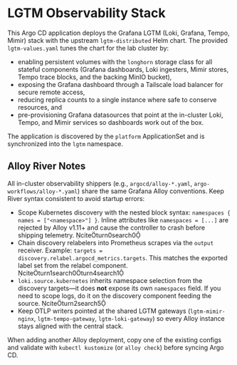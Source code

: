 # LGTM Observability Stack

This Argo CD application deploys the Grafana LGTM (Loki, Grafana, Tempo, Mimir) stack
with the upstream `lgtm-distributed` Helm chart. The provided `lgtm-values.yaml`
tunes the chart for the lab cluster by:

- enabling persistent volumes with the `longhorn` storage class for all
  stateful components (Grafana dashboards, Loki ingesters, Mimir stores, Tempo
  trace blocks, and the backing MinIO bucket),
- exposing the Grafana dashboard through a Tailscale load balancer for
  secure remote access,
- reducing replica counts to a single instance where safe to conserve
  resources, and
- pre-provisioning Grafana datasources that point at the in-cluster Loki,
  Tempo, and Mimir services so dashboards work out of the box.

The application is discovered by the `platform` ApplicationSet and is
synchronized into the `lgtm` namespace.


## Alloy River Notes

All in-cluster observability shippers (e.g., `argocd/alloy-*.yaml`, `argo-workflows/alloy-*.yaml`) share the same Grafana Alloy conventions. Keep River syntax consistent to avoid startup errors:

- Scope Kubernetes discovery with the nested block syntax: `namespaces { names = ["<namespace>"] }`. Inline attributes like `namespaces = [...]` are rejected by Alloy v1.11+ and cause the controller to crash before shipping telemetry. citeturn0search0
- Chain discovery relabelers into Prometheus scrapes via the `output` receiver. Example: `targets = discovery.relabel.argocd_metrics.targets`. This matches the exported label set from the relabel component. citeturn1search0turn4search1
- `loki.source.kubernetes` inherits namespace selection from the discovery targets—it does **not** expose its own `namespaces` field. If you need to scope logs, do it on the discovery component feeding the source. citeturn2search5
- Keep OTLP writers pointed at the shared LGTM gateways (`lgtm-mimir-nginx`, `lgtm-tempo-gateway`, `lgtm-loki-gateway`) so every Alloy instance stays aligned with the central stack.

When adding another Alloy deployment, copy one of the existing configs and validate with `kubectl kustomize` (or `alloy check`) before syncing Argo CD.

